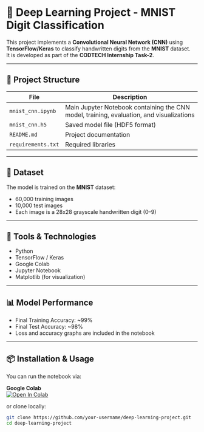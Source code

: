 # 🧠 Deep Learning Project - MNIST Digit Classification

This project implements a **Convolutional Neural Network (CNN)** using **TensorFlow/Keras** to classify handwritten digits from the **MNIST** dataset.  
It is developed as part of the **CODTECH Internship Task-2**.

---

## 📁 Project Structure

| File | Description |
|------|-------------|
| `mnist_cnn.ipynb` | Main Jupyter Notebook containing the CNN model, training, evaluation, and visualizations |
| `mnist_cnn.h5` | Saved model file (HDF5 format) |
| `README.md` | Project documentation |
| `requirements.txt` | Required libraries |

---

## 🧪 Dataset

The model is trained on the **MNIST** dataset:
- 60,000 training images
- 10,000 test images
- Each image is a 28x28 grayscale handwritten digit (0–9)

---

## 🔧 Tools & Technologies

- Python
- TensorFlow / Keras
- Google Colab
- Jupyter Notebook
- Matplotlib (for visualization)

---

## 📊 Model Performance

- Final Training Accuracy: ~99%
- Final Test Accuracy: ~98%
- Loss and accuracy graphs are included in the notebook

---

## 📦 Installation & Usage

You can run the notebook via:

**Google Colab**  
[![Open In Colab](https://colab.research.google.com/assets/colab-badge.svg)](https://colab.research.google.com/github/your-username/deep-learning-project/blob/main/mnist_cnn.ipynb)

or clone locally:
```bash
git clone https://github.com/your-username/deep-learning-project.git
cd deep-learning-project
